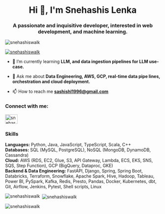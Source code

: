<h1 align="center">Hi 👋, I'm Snehashis Lenka</h1>
<h3 align="center">A passionate and inquisitive developer, interested in web development, and machine learning.</h3>

<p align="left"> <img src="https://komarev.com/ghpvc/?username=snehashiswalk&label=Profile%20views&color=0e75b6&style=flat" alt="snehashiswalk" /> </p>

<p align="left"> <a href="https://github.com/ryo-ma/github-profile-trophy"><img src="https://github-profile-trophy.vercel.app/?username=snehashiswalk" alt="snehashiswalk" /></a> </p>

- 🌱 I’m currently learning **LLM, and data ingestion pipelines for LLM use-case.**

- 💬 Ask me about **Data Engineering, AWS, GCP, real-time data pipe lines, orchestration and cloud deployment.**

- 📫 How to reach me **sashishl1996@gmail.com**

<h3 align="left">Connect with me:</h3>
<p align="left">
<a href="https://www.linkedin.com/in/snehashis-lenka/" target="blank"><img align="center" src="https://raw.githubusercontent.com/rahuldkjain/github-profile-readme-generator/master/src/images/icons/Social/linked-in-alt.svg" alt="snehashislenka321" height="30" width="40" /></a>
</p>

<h3>Skills</h3>
<p>
  <strong>Languages:</strong> Python, Java, JavaScript, TypeScript, Scala, C++ </br>
  <strong>Databases:</strong> SQL (MySQL, PostgreSQL), NoSQL (MongoDB, DynamoDB, Cassandra) </br>
  <strong>Cloud:</strong> AWS (RDS, EC2, Glue, S3, API Gateway, Lambda, ECS, EKS, SNS, SQS, Step Function), GCP (BigQuery, Dataproc, GKE) </br>
  <strong>Backend & Data Engineering:</strong> FastAPI, Django, Spring, Spring Boot, Databricks, Terraform, Snowflake, Apache Spark, Hive, Hadoop,
  Tableau, Power BI, PySpark, Kafka, Redis, Presto, Pandas, Docker, Kubernetes, dbt, Git, Airflow, Jenkins, Pytest, Shell scripts, Linux
</p>

<p><img align="left" src="https://github-readme-stats.vercel.app/api/top-langs?username=snehashiswalk&show_icons=true&locale=en&layout=compact" alt="snehashiswalk" /></p>

<p>&nbsp;<img align="center" src="https://github-readme-stats.vercel.app/api?username=snehashiswalk&show_icons=true&locale=en" alt="snehashiswalk" /></p>

<p><img align="center" src="https://github-readme-streak-stats.herokuapp.com/?user=snehashiswalk&" alt="snehashiswalk" /></p>
